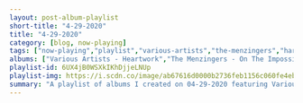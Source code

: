 ```yaml
---
layout: post-album-playlist
short-title: "4-29-2020"
title: "4-29-2020"
category: [blog, now-playing]
tags: ["now-playing","playlist","various-artists","the-menzingers","harley-poe"]
albums: ["Various Artists - Heartwork","The Menzingers - On The Impossible Past","Harley Poe - Pinocchio Pariah"]
playlist-id: 6UX4jB0WSXkIKhDjjeLNUp
playlist-img: https://i.scdn.co/image/ab67616d0000b2736feb1156c060fe4eb6fa1e19
summary: "A playlist of albums I created on 04-29-2020 featuring Various Artists, The Menzingers, and Harley Poe"
---
```

